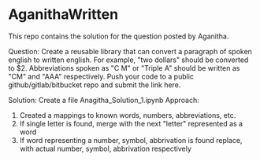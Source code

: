 # AganithaWritten
This repo contains the solution for the question posted by Aganitha. 

Question:
Create a reusable library that can convert a paragraph of spoken english to written english. For example, "two dollars" should be converted to $2. Abbreviations spoken as "C M" or "Triple A" should be written as "CM" and "AAA" respectively. Push your code to a public github/gitlab/bitbucket repo and submit the link here.

Solution:
Create a file Anagitha_Solution_1.ipynb
Approach:
1. Created a mappings to known words, numbers, abbreviations, etc.
2. If single letter is found, merge with the next "letter" represented as a word
3. If word representing a number, symbol, abbrivation is found replace, with actual number, symbol, abbrivation respectively
